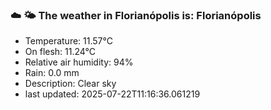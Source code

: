 ### ☁️ 🌤️  The weather in Florianópolis is: Florianópolis

- Temperature: 11.57°C
- On flesh: 11.24°C
- Relative air humidity: 94%
- Rain: 0.0 mm
- Description: Clear sky
- last updated: 2025-07-22T11:16:36.061219
